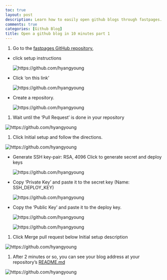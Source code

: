 ```yaml
---
toc: true
layout: post
description: Learn how to easily open github blogs through fastpages.
comments: true
categories: [Github Blog]
title: Open a github blog in 10 minutes part 1
---
```


1. Go to the [fastpages GitHub repository](https://github.com/fastai/fastpages), 

  - click setup instructions 

    ![]({{site.baseurl}}/images/2022-04-2-github_blog.md_1.png "https://github.com/hyangyoung")

  - Click ‘on this link’

    ![]({{site.baseurl}}/images/2022-04-2-github_blog.md_2.png "https://github.com/hyangyoung")

  - Create a repository.

    ![]({{site.baseurl}}/images/2022-04-2-github_blog.md_3.png "https://github.com/hyangyoung")

1. Wait until the ‘Pull Request’ is done in your repository 

  ![]({{site.baseurl}}/images/2022-04-2-github_blog.md_4.png "https://github.com/hyangyoung")

1. Click Initial setup and follow the directions.

  ![]({{site.baseurl}}/images/2022-04-2-github_blog.md_5.png "https://github.com/hyangyoung")


  - Generate SSH key-pair: RSA, 4096 Click to generate secret and deploy keys
    
      ![]({{site.baseurl}}/images/2022-04-2-github_blog.md_6.png "https://github.com/hyangyoung")

    
  - Copy ‘Private Key’ and paste it to the secret key (Name: SSH_DEPLOY_KEY)
    
     ![]({{site.baseurl}}/images/2022-04-2-github_blog.md_7.png "https://github.com/hyangyoung")

    
  - Copy the ‘Public Key’ and paste it to the deploy key.
    
     ![]({{site.baseurl}}/images/2022-04-2-github_blog.md_8.png "https://github.com/hyangyoung")
    
     ![]({{site.baseurl}}/images/2022-04-2-github_blog.md_9.png "https://github.com/hyangyoung")

    
1. Click Merge pull request below Initial setup description

  ![]({{site.baseurl}}/images/2022-04-2-github_blog.md_10.png "https://github.com/hyangyoung")


1. After 2 minutes or so, you can see your blog address at your repository’s [README.md](http://README.md)

  ![]({{site.baseurl}}/images/2022-04-2-github_blog.md_11.png "https://github.com/hyangyoung")
